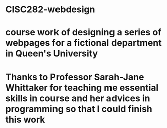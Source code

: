 # CISC282-webdesign
# course work of designing a series of webpages for a fictional department in Queen's University
# Thanks to Professor Sarah-Jane Whittaker for teaching me essential skills in course and her advices in programming so that I could finish this work
